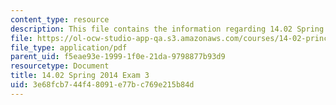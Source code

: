 ```yaml
---
content_type: resource
description: This file contains the information regarding 14.02 Spring 2014 Exam 3
file: https://ol-ocw-studio-app-qa.s3.amazonaws.com/courses/14-02-principles-of-macroeconomics-spring-2014/3e68fcb744f48091e77bc769e215b84d_MIT14_02S14_Exam3_F13.pdf
file_type: application/pdf
parent_uid: f5eae93e-1999-1f0e-21da-9798877b93d9
resourcetype: Document
title: 14.02 Spring 2014 Exam 3
uid: 3e68fcb7-44f4-8091-e77b-c769e215b84d
---
```

